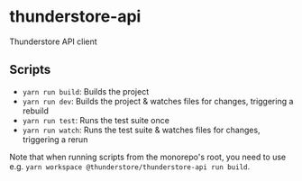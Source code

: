# thunderstore-api

Thunderstore API client

## Scripts

- `yarn run build`: Builds the project
- `yarn run dev`: Builds the project & watches files for changes, triggering a rebuild
- `yarn run test`: Runs the test suite once
- `yarn run watch`: Runs the test suite & watches files for changes, triggering a rerun

Note that when running scripts from the monorepo's root, you need to use
e.g. `yarn workspace @thunderstore/thunderstore-api run build`.
